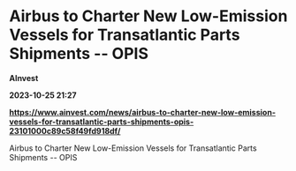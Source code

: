 # Airbus to Charter New Low-Emission Vessels for Transatlantic Parts Shipments -- OPIS
**AInvest**

**2023-10-25 21:27**

**https://www.ainvest.com/news/airbus-to-charter-new-low-emission-vessels-for-transatlantic-parts-shipments-opis-23101000c89c58f49fd918df/**

Airbus to Charter New Low-Emission Vessels for Transatlantic Parts Shipments -- OPIS